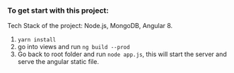 ### To get start with this project:

Tech Stack of the project: Node.js, MongoDB, Angular 8.

1. `yarn install`
2. go into views and run  `ng build --prod`
3. Go back to root folder and run `node app.js`, this will start the server and serve the angular static file.